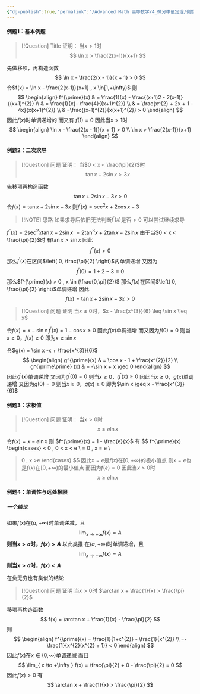 ```yaml
---
{"dg-publish":true,"permalink":"/Advanced Math 高等数学/4_微分中值定理/例题：解不等式：函数单调性/","tags":["例题","微积分","高数"]}
---
```


#### 例题1：基本例题
> [!Question] Title
> 证明：
> 当$x  > 1$时
> $$
> \ln x > \frac{2(x-1)}{x+1}
> $$

先做移项，再构造函数
$$
\ln x - \frac{2(x - 1)}{x + 1} > 0
$$
令$f(x) = \ln x - \frac{2(x-1)}{x+1} , x \in[1,+\infty)$
则
$$
\begin{align}
f^{\prime}(x)  & =  \frac{1}{x} - \frac{(x+1)2 - 2(x-1)}{(x+1)^{2}} \\
 & = \frac{1}{x}- \frac{4}{(x+1)^{2}} \\
 & = \frac{x^{2} + 2x + 1 - 4x}{x(x+1)^{2}} \\
 & =\frac{(x-1)^{2}}{x(x+1)^{2}} > 0
\end{align}
$$
因此$f(x)$时单调递增的
而又有
$f(1) = 0$
因此当$x > 1$时
$$
\begin{align}
\ln x - \frac{2(x - 1)}{x + 1} > 0 \\
\ln x > \frac{2(x-1)}{x+1}
\end{align}
$$


#### 例题2：二次求导

> [!Question] 问题
> 证明：
> 当$0 < x < \frac{\pi}{2}$时
> $$
> \tan x + 2\sin x > 3x
> $$

先移项再构造函数
$$
\tan x + 2\sin x - 3x > 0
$$
令$f(x) = \tan x + 2\sin x - 3x$
则$f^{\prime}(x) = \sec ^{2} x + 2 \cos x - 3$

> [!NOTE] 思路
> 如果求导后依旧无法判断$f^{\prime}(x)$是否$> 0$
> 可以尝试继续求导


$f^{\prime\prime}(x) = 2\sec ^{2} x \tan x - 2\sin x$
$= 2\tan ^{3}x  + 2\tan x - 2\sin x$
由于当$0 < x < \frac{\pi}{2}$时
有$\tan x > \sin x$
因此
$$
f^{\prime\prime}(x) > 0
$$
那么$f^{\prime}(x)$在区间$\left( 0, \frac{\pi}{2} \right)$内单调递增
又因为
$$
f^{\prime}(0) = 1 + 2 - 3 = 0 
$$
那么$f^{\prime}(x) > 0 , x \in (\frac{0,\pi}{2})$
那么$f(x)$在区间$\left( 0, \frac{\pi}{2} \right)$单调递增
因此
$$
f(x) = \tan x + 2\sin x - 3x > 0
$$


> [!Question] 问题
> 证明
> 当$x \geq 0$时，$x - \frac{x^{3}}{6} \leq \sin x \leq x$

令$f(x) = x - \sin x$
$f^{\prime}(x) = 1 - \cos x \geq 0$
因此$f(x)$单调递增
而又因为$f(0)=0$
则当$x \geq 0$，$f(x) \geq 0$
即为$x \geq \sin x$

令$g(x) = \sin x -x + \frac{x^{3}}{6}$
$$
\begin{align}
g^{\prime}(x)  & = \cos x - 1 + \frac{x^{2}}{2}  \\
g^{\prime\prime} (x)  & = -\sin x + x \geq 0
\end{align}
$$
因此$g^{\prime}(x)$单调递增
又因为$g^{\prime}(0) = 0$
则当$x \geq 0$，$g^{\prime}(x) \geq 0$
因此当$x \geq 0$，$g(x)$单调递增
又因为$g(0) = 0$
则当$x \geq 0$，$g(x) \geq 0$
即为$\sin x \geq x - \frac{x^{3}}{6}$

#### 例题3：求极值

> [!Question] 问题
> 证明：
> 当$x > 0$时
> $$
> x \geq e\ln x
> $$

令$f(x) = x - e\ln x$
则
$f^{\prime}(x) = 1 - \frac{e}{x}$
有
$$
f^{\prime}(x) 
\begin{cases}
< 0 , 0 <  x < e \\
= 0 , x = e \\
> 0 , x >e
\end{cases}
$$
因此$x= e$是$f(x)$在$[0 , +\infty)$的极小值点
则$x=e$也是$f(x)$在$[0 , +\infty)$的最小值点
而因为$f(e) = 0$
因此当$x > 0$时
$$
x \geq e\ln x
$$


#### 例题4：单调性与远处极限
##### 一个结论
如果$f(x)$在$(a, +\infty)$时单调递减，且
$$
\lim_{ x \to +\infty } f(x) = A
$$
**则当$x > a$时，$f(x) > A$**
以此类推
在$(a, +\infty)$时单调递增，且
$$
\lim_{ x \to +\infty } f(x) = A
$$
**则当$x > a$时，$f(x) < A$**

在负无穷也有类似的结论


> [!Question] 问题
> 证明
> 当$x > 0$时
> $\arctan x  + \frac{1}{x} > \frac{\pi}{2}$

移项再构造函数
$$
f(x) = \arctan x + \frac{1}{x} - \frac{\pi}{2}
$$
则
$$
\begin{align}
f^{\prime}(x) = \frac{1}{1+x^{2}} - \frac{1}{x^{2}}  \\
=-\frac{1}{x^{2}(x^{2} + 1)} < 0
\end{align}
$$
因此$f(x)$在$x \in ( 0, {\infty})$单调递减
而且
$$
\lim_{ x \to +\infty } f(x) = \frac{\pi}{2} + 0 - \frac{\pi}{2} = 0
$$
因此$f(x) > 0$
有
$$
\arctan x  + \frac{1}{x} > \frac{\pi}{2}
$$



